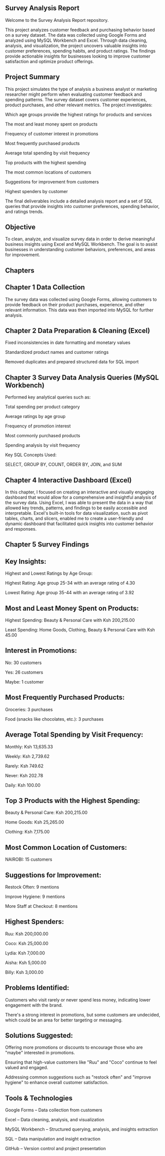 ## Survey Analysis Report
Welcome to the Survey Analysis Report repository.

This project analyzes customer feedback and purchasing behavior based on a survey dataset. The data was collected using Google Forms and analyzed using MySQL Workbench and Excel. Through data cleaning, analysis, and visualization, the project uncovers valuable insights into customer preferences, spending habits, and product ratings. The findings provide actionable insights for businesses looking to improve customer satisfaction and optimize product offerings.

## Project Summary
This project simulates the type of analysis a business analyst or marketing researcher might perform when evaluating customer feedback and spending patterns. The survey dataset covers customer experiences, product purchases, and other relevant metrics. The project investigates:

Which age groups provide the highest ratings for products and services

The most and least money spent on products

Frequency of customer interest in promotions

Most frequently purchased products

Average total spending by visit frequency

Top products with the highest spending

The most common locations of customers

Suggestions for improvement from customers

Highest spenders by customer

The final deliverables include a detailed analysis report and a set of SQL queries that provide insights into customer preferences, spending behavior, and ratings trends.

## Objective
To clean, analyze, and visualize survey data in order to derive meaningful business insights using Excel and MySQL Workbench. The goal is to assist businesses in understanding customer behaviors, preferences, and areas for improvement.

## Chapters
## Chapter 1 Data Collection
The survey data was collected using Google Forms, allowing customers to provide feedback on their product purchases, experience, and other relevant information. This data was then imported into MySQL for further analysis.

## Chapter 2 Data Preparation & Cleaning (Excel)
Fixed inconsistencies in date formatting and monetary values

Standardized product names and customer ratings

Removed duplicates and prepared structured data for SQL import

## Chapter 3 Survey Data Analysis Queries (MySQL Workbench)
Performed key analytical queries such as:

Total spending per product category

Average ratings by age group

Frequency of promotion interest

Most commonly purchased products

Spending analysis by visit frequency

Key SQL Concepts Used:

SELECT, GROUP BY, COUNT, ORDER BY, JOIN, and SUM

## Chapter 4 Interactive Dashboard (Excel)
In this chapter, I focused on creating an interactive and visually engaging dashboard that would allow for a comprehensive and insightful analysis of the survey data. Using Excel, I was able to present the data in a way that allowed key trends, patterns, and findings to be easily accessible and interpretable. Excel's built-in tools for data visualization, such as pivot tables, charts, and slicers, enabled me to create a user-friendly and dynamic dashboard that facilitated quick insights into customer behavior and responses.

## Chapter 5 Survey Findings
## Key Insights:

Highest and Lowest Ratings by Age Group:

Highest Rating: Age group 25-34 with an average rating of 4.30

Lowest Rating: Age group 35-44 with an average rating of 3.92

## Most and Least Money Spent on Products:

Highest Spending: Beauty & Personal Care with Ksh 200,215.00

Least Spending: Home Goods, Clothing, Beauty & Personal Care with Ksh 45.00

## Interest in Promotions:

No: 30 customers

Yes: 26 customers

Maybe: 1 customer

## Most Frequently Purchased Products:

Groceries: 3 purchases

Food (snacks like chocolates, etc.): 3 purchases

## Average Total Spending by Visit Frequency:

Monthly: Ksh 13,635.33

Weekly: Ksh 2,739.62

Rarely: Ksh 749.62

Never: Ksh 202.78

Daily: Ksh 100.00

## Top 3 Products with the Highest Spending:

Beauty & Personal Care: Ksh 200,215.00

Home Goods: Ksh 25,265.00

Clothing: Ksh 7,175.00

## Most Common Location of Customers:

NAIROBI: 15 customers

## Suggestions for Improvement:

Restock Often: 9 mentions

Improve Hygiene: 9 mentions

More Staff at Checkout: 8 mentions

## Highest Spenders:

Ruu: Ksh 200,000.00

Coco: Ksh 25,000.00

Lydia: Ksh 7,000.00

Aisha: Ksh 5,000.00

Billy: Ksh 3,000.00

## Problems Identified:

Customers who visit rarely or never spend less money, indicating lower engagement with the brand.

There's a strong interest in promotions, but some customers are undecided, which could be an area for better targeting or messaging.

## Solutions Suggested:

Offering more promotions or discounts to encourage those who are "maybe" interested in promotions.

Ensuring that high-value customers like "Ruu" and "Coco" continue to feel valued and engaged.

Addressing common suggestions such as "restock often" and "improve hygiene" to enhance overall customer satisfaction.

## Tools & Technologies
Google Forms – Data collection from customers

Excel – Data cleaning, analysis, and visualization

MySQL Workbench – Structured querying, analysis, and insights extraction

SQL – Data manipulation and insight extraction

GitHub – Version control and project presentation